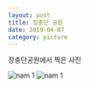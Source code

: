 ```yaml
---
layout: post
title: 장충단 공원
date: 2019-04-07
category: picture
---
```


장충단공원에서 찍은 사진



![nam 1](/media/picture/20190407/20190407_140417.jpg)
![nam 1](/media/picture/20190407/20190407_141356.jpg)